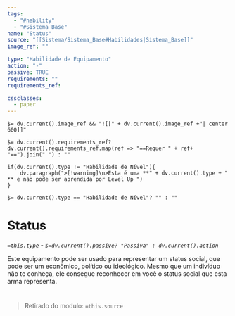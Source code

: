```yaml
---
tags:
  - "#hability"
  - "#Sistema_Base"
name: "Status"
source: "[[Sistema/Sistema_Base#Habilidades|Sistema_Base]]"
image_ref: ""

type: "Habilidade de Equipamento"
action: "-"
passive: TRUE
requirements: ""
requirements_ref:  

cssclasses:
  - paper
---
```

`$= dv.current().image_ref && "![[" + dv.current().image_ref +"| center 600]]"`


`$= dv.current().requirements_ref? dv.current().requirements_ref.map(ref => "==Requer " + ref+ "==").join(" ") : ""`

```dataviewjs
if(dv.current().type != "Habilidade de Nível"){
	dv.paragraph(">[!warning]\n>Esta é uma **" + dv.current().type + " ** e não pode ser aprendida por Level Up ")
}
```


`$= dv.current().type == "Habilidade de Nível"? "" : ""`
# Status
*`=this.type` - `$=dv.current().passive? "Passiva" : dv.current().action`*

Este equipamento pode ser usado para representar um status social, que pode ser um econômico, político ou ideológico. Mesmo que um indivíduo não te conheça, ele consegue reconhecer em você o status social que esta arma representa.


#
> Retirado do modulo: `=this.source`